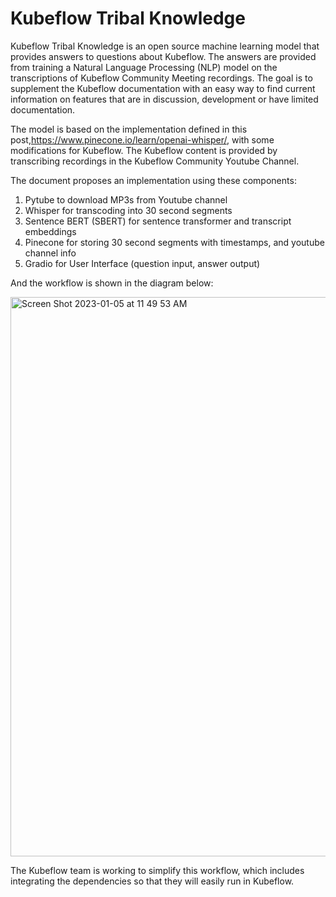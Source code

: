 # Kubeflow Tribal Knowledge

Kubeflow Tribal Knowledge is an open source machine learning model that provides answers to questions about Kubeflow. The answers are provided from training a Natural Language Processing (NLP) model on the transcriptions of Kubeflow Community Meeting recordings. The goal is to supplement the Kubeflow documentation with an easy way to find current information on features that are in discussion, development or have limited documentation.

The model is based on the implementation defined in this post,https://www.pinecone.io/learn/openai-whisper/, with some modifications for Kubeflow.  The Kubeflow content is provided by transcribing recordings in the Kubeflow Community Youtube Channel.

The document proposes an implementation using these components:
1) Pytube to download MP3s from Youtube channel
2) Whisper for transcoding into 30 second segments
3) Sentence BERT (SBERT) for sentence transformer and transcript embeddings
4) Pinecone for storing 30 second segments with timestamps, and youtube channel info
5) Gradio for User Interface (question input, answer output)

And the workflow is shown in the diagram below:

<img width="895" alt="Screen Shot 2023-01-05 at 11 49 53 AM" src="https://user-images.githubusercontent.com/10553232/210847149-ad9d2172-bcb1-4d81-a5d6-8ce2814066e0.png">


The Kubeflow team is working to simplify this workflow, which includes integrating the dependencies so that they will easily run in Kubeflow.
